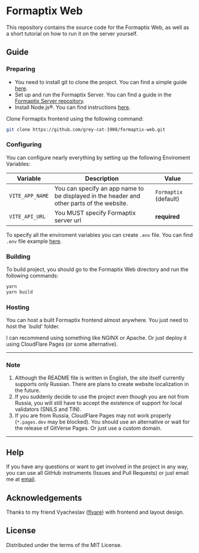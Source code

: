 # Formaptix Web

This repository contains the source code for the Formaptix Web, as well as a short tutorial on how to run it on the server yourself.

## Guide

### Preparing

* You need to install git to clone the project. You can find a simple guide [here](https://git-scm.com/book/en/v2/Getting-Started-Installing-Git).
* Set up and run the Formaptix Server. You can find a guide in the [Formaptix Server repository](https://github.com/grey-cat-1908/formaptix-server/).
* Install Node.js®. You can find instructions [here](https://nodejs.org/en/download/package-manager).

Clone Formaptix frontend using the following command:

```sh
git clone https://github.com/grey-cat-1908/formaptix-web.git
```

### Configuring

You can configure nearly everything by setting up the following Enviroment Variables:

|  Variable  | Description | Value |
|---|---|---|
| `VITE_APP_NAME`  | You can specify an app name to be displayed in the header and other parts of the website.  | `Formaptix` (default) |
| `VITE_API_URL`  |  You MUST specify Formaptix server url | **required** |

To specify all the enviroment variables you can create `.env` file. You can find `.env` file example [here](https://github.com/grey-cat-1908/formaptix-web/blob/master/.env.example).

### Building

To build project, you should go to the Formaptix Web directory and run the following commands:

```sh
yarn
yarn build
```

### Hosting

You can host a built Formaptix frontend almost anywhere. You just need to host the `build' folder.

I can recommend using something like NGINX or Apache. Or just deploy it using CloudFlare Pages (or some alternative).


- - -

### Note

1. Although the README file is written in English, the site itself currently supports only Russian. There are plans to create website localization in the future.
2. If you suddenly decide to use the project even though you are not from Russia, you will still have to accept the existence of support for local validators (SNILS and TIN).
3. If you are from Russia, CloudFlare Pages may not work properly (`*.pages.dev` may be blocked). You should use an alternative or wait for the release of GitVerse Pages. Or just use a custom domain.

- - -

## Help

If you have any questions or want to get involved in the project in any way, you can use all GitHub instruments (Issues and Pull Requests) or just email me at [email](mailto:mail@mrkrk.me). 

## Acknowledgements

Thanks to my friend Vyacheslav ([flyare](https://github.com/flyare1337)) with frontend and layout design.

## License

Distributed under the terms of the MIT License.
